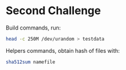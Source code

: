 # Second Challenge

Build commands, run:

```bash
head -c 250M /dev/urandom > testdata
```

Helpers commands, obtain hash of files with:

```bash
sha512sum namefile
```
